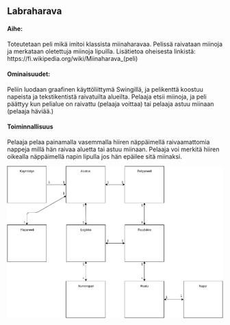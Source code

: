 <h2>Labraharava</h2>

<h4>Aihe:</h4> 
Toteutetaan peli mikä imitoi klassista miinaharavaa. Pelissä raivataan miinoja ja merkataan oletettuja miinoja lipuilla.
Lisätietoa oheisesta linkistä:
https://fi.wikipedia.org/wiki/Miinaharava_(peli)
<h4>Ominaisuudet:</h4>
Peliin luodaan graafinen käyttöliittymä Swingillä, ja pelikenttä koostuu napeista ja tekstikentistä raivatuilta alueilta. Pelaaja etsii miinoja, ja peli päättyy kun pelialue on raivattu (pelaaja voittaa) tai pelaaja astuu miinaan (pelaaja häviää.)
<h4>Toiminnallisuus</h4>
Pelaaja pelaa painamalla vasemmalla hiiren näppäimellä raivaamattomia nappeja millä hän raivaa aluetta tai astuu miinaan. Pelaaja voi merkitä hiiren oikealla näppäimellä napin lipulla jos hän epäilee sitä miinaksi.

![Luokkakaavio](/dokumentaatio/luokkakaavio.jpg)

